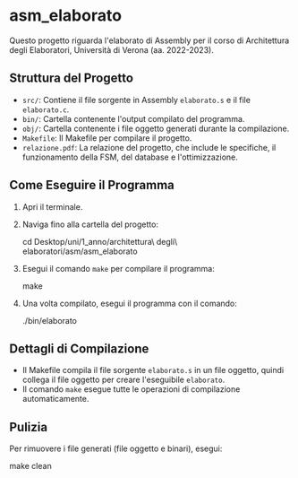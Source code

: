 # asm_elaborato

Questo progetto riguarda l'elaborato di Assembly per il corso di Architettura degli Elaboratori, Università di Verona (aa. 2022-2023).

## Struttura del Progetto

- `src/`: Contiene il file sorgente in Assembly `elaborato.s` e il file `elaborato.c`.
- `bin/`: Cartella contenente l'output compilato del programma.
- `obj/`: Cartella contenente i file oggetto generati durante la compilazione.
- `Makefile`: Il Makefile per compilare il progetto.
- `relazione.pdf`: La relazione del progetto, che include le specifiche, il funzionamento della FSM, del database e l'ottimizzazione.

## Come Eseguire il Programma

1. Apri il terminale.
2. Naviga fino alla cartella del progetto:

   cd Desktop/uni/1_anno/architettura\ degli\ elaboratori/asm/asm_elaborato

3. Esegui il comando `make` per compilare il programma:

   make

4. Una volta compilato, esegui il programma con il comando:

   ./bin/elaborato

## Dettagli di Compilazione

- Il Makefile compila il file sorgente `elaborato.s` in un file oggetto, quindi collega il file oggetto per creare l'eseguibile `elaborato`.
- Il comando `make` esegue tutte le operazioni di compilazione automaticamente.

## Pulizia

Per rimuovere i file generati (file oggetto e binari), esegui:

make clean
